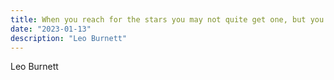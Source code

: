 ```yaml
---
title: When you reach for the stars you may not quite get one, but you won't come up with a handful of mud either.
date: "2023-01-13"
description: "Leo Burnett"
---
```


Leo Burnett